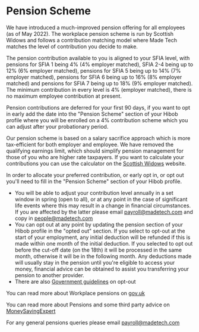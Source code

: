 # Pension Scheme

We have introduced a much-improved pension offering for all employees (as of May 2022). The workplace pension scheme is run by Scottish Widows and follows a contribution matching model where Made Tech matches the level of contribution you decide to make.

The pension contribution available to you is aligned to your SFIA level, with pensions for SFIA 1 being 4% (4% employer matched), SFIA 2-4 being up to 12% (6% employer matched), pensions for SFIA 5 being up to 14% (7% employer matched), pensions for SFIA 6 being up to 16% (8% employer matched) and pensions for SFIA 7 being up to 18% (9% employer matched). The minimum contribution in every level is 4% (employer matched), there is no maximum employee contribution at present.

Pension contributions are deferred for your first 90 days, if you want to opt in early add the date into the "Pension Scheme" section of your Hibob profile where you will be enrolled on a 4% contribution scheme which you can adjust after your probationary period.

Our pension scheme is based on a salary sacrifice approach which is more tax-efficient for both employer and employee. We have removed the qualifying earnings limit, which should simplify pension management for those of you who are higher rate taxpayers. If you want to calculate your contributions you can use the calculator on the [Scottish Widows](https://www.scottishwidows.co.uk/retirement/calculators-tools/how-do-you-pay-to-your-pension/salary-sacrifice/) website.

In order to allocate your preferred contribution, or early opt in, or opt out you'll need to fill in the "Pension Scheme" section of your Hibob profile.

- You will be able to adjust your contribution level annually in a set window in spring (open to all), or at any point in the case of significant life events where this may result in a change in financial circumstances. If you are affected by the latter please email payroll@madetech.com and copy in people@madetech.com
- You can opt out at any point by updating the pension section of your Hibob profile in the "opted out" section. If you select to opt-out at the start of your employment, any initial deduction will be refunded if this is made within one month of the initial deduction. If you selected to opt out before the cut-off date (on the 18th) it will be processed in the same month, otherwise it will be in the following month. 
Any deductions made will usually stay in the pension until you're eligible to access your money, financial advice can be obtained to assist you transferring your pension to another provider.
- There are also [Government guidelines](https://www.gov.uk/workplace-pensions/if-you-want-to-leave-your-workplace-pension-scheme) on opt-out

You can read more about Workplace pensions on [gov.uk](https://www.gov.uk/workplace-pensions/about-workplace-pensions)

You can read more about Pensions and some third party advice on [MoneySavingExpert](http://www.moneysavingexpert.com/savings/discount-pensions)

For any general pensions queries please email payroll@madetech.com
